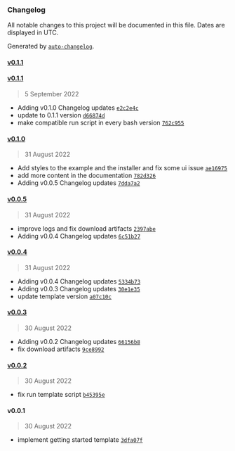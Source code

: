 ### Changelog

All notable changes to this project will be documented in this file. Dates are displayed in UTC.

Generated by [`auto-changelog`](https://github.com/CookPete/auto-changelog).

#### [v0.1.1](https://github.com/nevermined-io/create-nevermined-react/compare/v0.1.1...v0.1.1)

#### [v0.1.1](https://github.com/nevermined-io/create-nevermined-react/compare/v0.1.0...v0.1.1)

> 5 September 2022

- Adding v0.1.0 Changelog updates [`e2c2e4c`](https://github.com/nevermined-io/create-nevermined-react/commit/e2c2e4c2242107d60bec2065f5da9d1cdbf02729)
- update to 0.1.1 version [`d66874d`](https://github.com/nevermined-io/create-nevermined-react/commit/d66874dcc36cbaa0294fc0e65dc71941a98159bc)
- make compatible run script in every bash version [`762c955`](https://github.com/nevermined-io/create-nevermined-react/commit/762c9559d6a3079963ebf87116707928876ed8fb)

#### [v0.1.0](https://github.com/nevermined-io/create-nevermined-react/compare/v0.0.5...v0.1.0)

> 31 August 2022

- Add styles to the example and the installer and fix some ui issue [`ae16975`](https://github.com/nevermined-io/create-nevermined-react/commit/ae169754473a509b55e17f7e574418a1e65a92d2)
- add more content in the documentation [`782d326`](https://github.com/nevermined-io/create-nevermined-react/commit/782d326215012f77fea579c75c704e1e69d9d718)
- Adding v0.0.5 Changelog updates [`7dda7a2`](https://github.com/nevermined-io/create-nevermined-react/commit/7dda7a271d7a47e806613b7404cec88bf6b790ab)

#### [v0.0.5](https://github.com/nevermined-io/create-nevermined-react/compare/v0.0.4...v0.0.5)

> 31 August 2022

- improve logs and fix download artifacts [`2397abe`](https://github.com/nevermined-io/create-nevermined-react/commit/2397abe7318a021e462d43bf7732636cbbaaf88a)
- Adding v0.0.4 Changelog updates [`6c51b27`](https://github.com/nevermined-io/create-nevermined-react/commit/6c51b27aebfa39aab083a23aa4f99a4e0edc6e29)

#### [v0.0.4](https://github.com/nevermined-io/create-nevermined-react/compare/v0.0.3...v0.0.4)

> 31 August 2022

- Adding v0.0.4 Changelog updates [`5334b73`](https://github.com/nevermined-io/create-nevermined-react/commit/5334b73b4a7e524df30f9c5efb97353d2802966c)
- Adding v0.0.3 Changelog updates [`30e1e35`](https://github.com/nevermined-io/create-nevermined-react/commit/30e1e353ef0cf3a9274b40782c1390045c88be0d)
- update template version [`a07c10c`](https://github.com/nevermined-io/create-nevermined-react/commit/a07c10c41b97243c1edb2a5bdbbd34c1fbc59b7e)

#### [v0.0.3](https://github.com/nevermined-io/create-nevermined-react/compare/v0.0.2...v0.0.3)

> 30 August 2022

- Adding v0.0.2 Changelog updates [`66156b8`](https://github.com/nevermined-io/create-nevermined-react/commit/66156b8f20ab730a41b6a7df8fd61a03403818c7)
- fix download artifacts [`9ce8992`](https://github.com/nevermined-io/create-nevermined-react/commit/9ce8992807debba6d3b8e289d43d5dccf1275cb5)

#### [v0.0.2](https://github.com/nevermined-io/create-nevermined-react/compare/v0.0.1...v0.0.2)

> 30 August 2022

- fix run template script [`b45395e`](https://github.com/nevermined-io/create-nevermined-react/commit/b45395e4461dc5e0875b4d60cfed4ec6dcf54b83)

#### v0.0.1

> 30 August 2022

- implement getting started template [`3dfa07f`](https://github.com/nevermined-io/create-nevermined-react/commit/3dfa07f458de694e03152b59a6e6be9cc34cbdd2)

